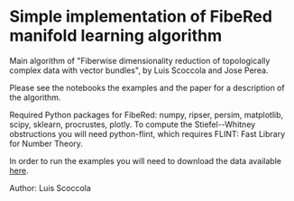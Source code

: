 # Simple implementation of FibeRed manifold learning algorithm

Main algorithm of "Fiberwise dimensionality reduction of topologically complex data with vector bundles", by Luis Scoccola and Jose Perea.

Please see the notebooks the examples and the paper for a description of the algorithm.

Required Python packages for FibeRed: numpy, ripser, persim, matplotlib, scipy, sklearn, procrustes, plotly.
To compute the Stiefel--Whitney obstructions you will need python-flint, which requires FLINT: Fast Library for Number Theory.

In order to run the examples you will need to download the data available [here](https://drive.google.com/file/d/1aI32Bh5hG3y_U7suQbqXrw7RZxs6y3Gi/view).



Author: Luis Scoccola